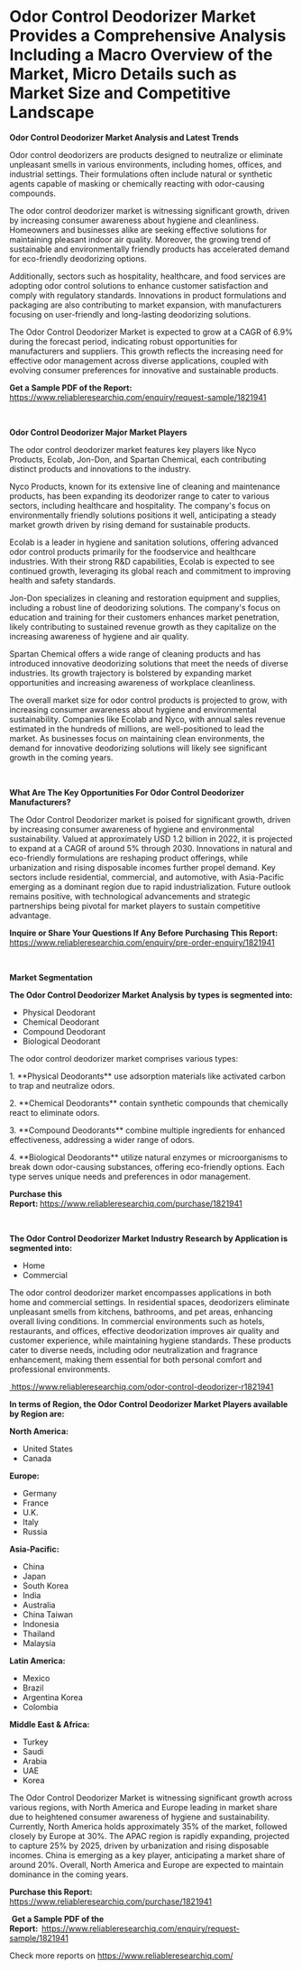 <p><h1>Odor Control Deodorizer Market Provides a Comprehensive Analysis Including a Macro Overview of the Market, Micro Details such as Market Size and Competitive Landscape</h1></p><p><strong>Odor Control Deodorizer Market Analysis and Latest Trends</strong></p>
<p><p>Odor control deodorizers are products designed to neutralize or eliminate unpleasant smells in various environments, including homes, offices, and industrial settings. Their formulations often include natural or synthetic agents capable of masking or chemically reacting with odor-causing compounds.</p><p>The odor control deodorizer market is witnessing significant growth, driven by increasing consumer awareness about hygiene and cleanliness. Homeowners and businesses alike are seeking effective solutions for maintaining pleasant indoor air quality. Moreover, the growing trend of sustainable and environmentally friendly products has accelerated demand for eco-friendly deodorizing options. </p><p>Additionally, sectors such as hospitality, healthcare, and food services are adopting odor control solutions to enhance customer satisfaction and comply with regulatory standards. Innovations in product formulations and packaging are also contributing to market expansion, with manufacturers focusing on user-friendly and long-lasting deodorizing solutions.</p><p>The Odor Control Deodorizer Market is expected to grow at a CAGR of 6.9% during the forecast period, indicating robust opportunities for manufacturers and suppliers. This growth reflects the increasing need for effective odor management across diverse applications, coupled with evolving consumer preferences for innovative and sustainable products.</p></p>
<p><strong>Get a Sample PDF of the Report:&nbsp;</strong> <a href="https://www.reliableresearchiq.com/enquiry/request-sample/1821941?utm_campaign=2185&utm_medium=2&utm_source=Github&utm_content=ia&utm_term=03022025&utm_id=odor-control-deodorizer">https://www.reliableresearchiq.com/enquiry/request-sample/1821941</a></p>
<p>&nbsp;</p>
<p><strong>Odor Control Deodorizer Major Market Players</strong></p>
<p><p>The odor control deodorizer market features key players like Nyco Products, Ecolab, Jon-Don, and Spartan Chemical, each contributing distinct products and innovations to the industry.</p><p>Nyco Products, known for its extensive line of cleaning and maintenance products, has been expanding its deodorizer range to cater to various sectors, including healthcare and hospitality. The company's focus on environmentally friendly solutions positions it well, anticipating a steady market growth driven by rising demand for sustainable products.</p><p>Ecolab is a leader in hygiene and sanitation solutions, offering advanced odor control products primarily for the foodservice and healthcare industries. With their strong R&D capabilities, Ecolab is expected to see continued growth, leveraging its global reach and commitment to improving health and safety standards.</p><p>Jon-Don specializes in cleaning and restoration equipment and supplies, including a robust line of deodorizing solutions. The company's focus on education and training for their customers enhances market penetration, likely contributing to sustained revenue growth as they capitalize on the increasing awareness of hygiene and air quality.</p><p>Spartan Chemical offers a wide range of cleaning products and has introduced innovative deodorizing solutions that meet the needs of diverse industries. Its growth trajectory is bolstered by expanding market opportunities and increasing awareness of workplace cleanliness.</p><p>The overall market size for odor control products is projected to grow, with increasing consumer awareness about hygiene and environmental sustainability. Companies like Ecolab and Nyco, with annual sales revenue estimated in the hundreds of millions, are well-positioned to lead the market. As businesses focus on maintaining clean environments, the demand for innovative deodorizing solutions will likely see significant growth in the coming years.</p></p>
<p>&nbsp;</p>
<p><strong>What Are The Key Opportunities For Odor Control Deodorizer Manufacturers?</strong></p>
<p><p>The Odor Control Deodorizer market is poised for significant growth, driven by increasing consumer awareness of hygiene and environmental sustainability. Valued at approximately USD 1.2 billion in 2022, it is projected to expand at a CAGR of around 5% through 2030. Innovations in natural and eco-friendly formulations are reshaping product offerings, while urbanization and rising disposable incomes further propel demand. Key sectors include residential, commercial, and automotive, with Asia-Pacific emerging as a dominant region due to rapid industrialization. Future outlook remains positive, with technological advancements and strategic partnerships being pivotal for market players to sustain competitive advantage.</p></p>
<p><strong>Inquire or Share Your Questions If Any Before Purchasing This Report:</strong> <a href="https://www.reliableresearchiq.com/enquiry/pre-order-enquiry/1821941?utm_campaign=2185&utm_medium=2&utm_source=Github&utm_content=ia&utm_term=03022025&utm_id=odor-control-deodorizer">https://www.reliableresearchiq.com/enquiry/pre-order-enquiry/1821941</a></p>
<p>&nbsp;</p>
<p><strong>Market Segmentation</strong></p>
<p><strong>The Odor Control Deodorizer Market Analysis by types is segmented into:</strong></p>
<p><ul><li>Physical Deodorant</li><li>Chemical Deodorant</li><li>Compound Deodorant</li><li>Biological Deodorant</li></ul></p>
<p><p>The odor control deodorizer market comprises various types: </p><p>1. **Physical Deodorants** use adsorption materials like activated carbon to trap and neutralize odors.  </p><p>2. **Chemical Deodorants** contain synthetic compounds that chemically react to eliminate odors.  </p><p>3. **Compound Deodorants** combine multiple ingredients for enhanced effectiveness, addressing a wider range of odors.  </p><p>4. **Biological Deodorants** utilize natural enzymes or microorganisms to break down odor-causing substances, offering eco-friendly options. Each type serves unique needs and preferences in odor management.</p></p>
<p><strong>Purchase this Report:&nbsp;</strong><a href="https://www.reliableresearchiq.com/purchase/1821941?utm_campaign=2185&utm_medium=2&utm_source=Github&utm_content=ia&utm_term=03022025&utm_id=odor-control-deodorizer">https://www.reliableresearchiq.com/purchase/1821941</a></p>
<p>&nbsp;</p>
<p><strong>The Odor Control Deodorizer Market Industry Research by Application is segmented into:</strong></p>
<p><ul><li>Home</li><li>Commercial</li></ul></p>
<p><p>The odor control deodorizer market encompasses applications in both home and commercial settings. In residential spaces, deodorizers eliminate unpleasant smells from kitchens, bathrooms, and pet areas, enhancing overall living conditions. In commercial environments such as hotels, restaurants, and offices, effective deodorization improves air quality and customer experience, while maintaining hygiene standards. These products cater to diverse needs, including odor neutralization and fragrance enhancement, making them essential for both personal comfort and professional environments.</p></p>
<p><a href="https://www.reliableresearchiq.com/odor-control-deodorizer-r1821941?utm_campaign=2185&utm_medium=2&utm_source=Github&utm_content=ia&utm_term=03022025&utm_id=odor-control-deodorizer">&nbsp;https://www.reliableresearchiq.com/odor-control-deodorizer-r1821941</a></p>
<p><strong>In terms of Region, the Odor Control Deodorizer Market Players available by Region are:</strong></p>
<p>
    <p> <strong> North America: </strong>
        <ul>
            <li>United States</li>
            <li>Canada</li>
        </ul>
        </p> 
    <p> <strong> Europe: </strong>
        <ul>
            <li>Germany</li>
            <li>France</li>
            <li>U.K.</li>
            <li>Italy</li>
            <li>Russia</li>
        </ul>
        </p> 
    <p> <strong> Asia-Pacific: </strong>
        <ul>
            <li>China</li>
            <li>Japan</li>
            <li>South Korea</li>
            <li>India</li>
            <li>Australia</li>
            <li>China Taiwan</li>
            <li>Indonesia</li>
            <li>Thailand</li>
            <li>Malaysia</li>
        </ul>
        </p> 
    <p> <strong> Latin America: </strong>
        <ul>
            <li>Mexico</li>
            <li>Brazil</li>
            <li>Argentina Korea</li>
            <li>Colombia</li>
        </ul>
        </p> 
    <p> <strong> Middle East & Africa: </strong>
        <ul>
            <li>Turkey</li>
            <li>Saudi</li>
            <li>Arabia</li>
            <li>UAE</li>
            <li>Korea</li>
        </ul>
    </p>
    </p>
<p><p>The Odor Control Deodorizer Market is witnessing significant growth across various regions, with North America and Europe leading in market share due to heightened consumer awareness of hygiene and sustainability. Currently, North America holds approximately 35% of the market, followed closely by Europe at 30%. The APAC region is rapidly expanding, projected to capture 25% by 2025, driven by urbanization and rising disposable incomes. China is emerging as a key player, anticipating a market share of around 20%. Overall, North America and Europe are expected to maintain dominance in the coming years.</p></p>
<p><strong>Purchase this Report: </strong><a href="https://www.reliableresearchiq.com/purchase/1821941?utm_campaign=2185&utm_medium=2&utm_source=Github&utm_content=ia&utm_term=03022025&utm_id=odor-control-deodorizer">https://www.reliableresearchiq.com/purchase/1821941</a></p>
<p>&nbsp;<strong>Get a Sample PDF of the Report:&nbsp;&nbsp;</strong><a href="https://www.reliableresearchiq.com/enquiry/request-sample/1821941?utm_campaign=2185&utm_medium=2&utm_source=Github&utm_content=ia&utm_term=03022025&utm_id=odor-control-deodorizer">https://www.reliableresearchiq.com/enquiry/request-sample/1821941</a></p>
<p><strong></strong></p>
<p>Check more reports on <a href="https://www.reliableresearchiq.com/?utm_campaign=2185&utm_medium=2&utm_source=Github&utm_content=ia&utm_term=03022025&utm_id=odor-control-deodorizer">https://www.reliableresearchiq.com/</a></p>